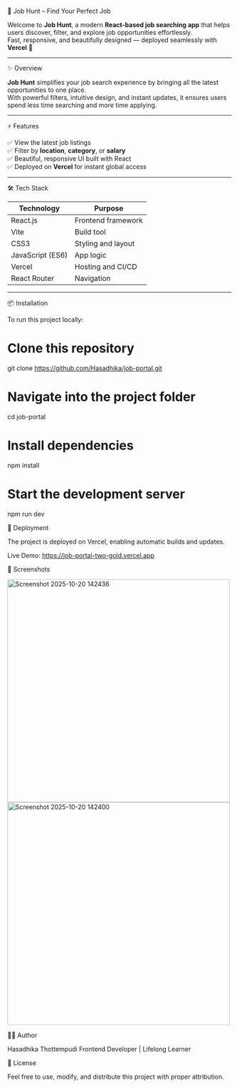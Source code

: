 💼 Job Hunt – Find Your Perfect Job

Welcome to **Job Hunt**, a modern **React-based job searching app** that helps users discover, filter, and explore job opportunities effortlessly.  
Fast, responsive, and beautifully designed — deployed seamlessly with **Vercel** 🚀

---

✨ Overview

**Job Hunt** simplifies your job search experience by bringing all the latest opportunities to one place.  
With powerful filters, intuitive design, and instant updates, it ensures users spend less time searching and more time applying.

---

⚡ Features

✅ View the latest job listings  
✅ Filter by **location**, **category**, or **salary**  
✅ Beautiful, responsive UI built with React    
✅ Deployed on **Vercel** for instant global access  

---

🛠️ Tech Stack

| Technology | Purpose |
|-------------|----------|
| React.js| Frontend framework |
| Vite  | Build tool  |
| CSS3| Styling and layout |
| JavaScript (ES6) | App logic |
| Vercel | Hosting and CI/CD |
| React Router | Navigation |

---

📦 Installation

To run this project locally:

# Clone this repository
git clone https://github.com/Hasadhika/job-portal.git

# Navigate into the project folder
cd job-portal

# Install dependencies
npm install

# Start the development server
npm run dev

🚀 Deployment

The project is deployed on Vercel, enabling automatic builds and updates.


Live Demo: https://job-portal-two-gold.vercel.app


📸 Screenshots


<img width="500" height="500" alt="Screenshot 2025-10-20 142436" src="https://github.com/user-attachments/assets/6a65daef-e5a2-4468-bd65-56e65e152dda" />
<img width="500" height="500" alt="Screenshot 2025-10-20 142400" src="https://github.com/user-attachments/assets/d5900859-b503-4f2e-b509-41a500e08a07" />





🧑‍💻 Author

Hasadhika Thottempudi
Frontend Developer | Lifelong Learner


📜 License

Feel free to use, modify, and distribute this project with proper attribution.


